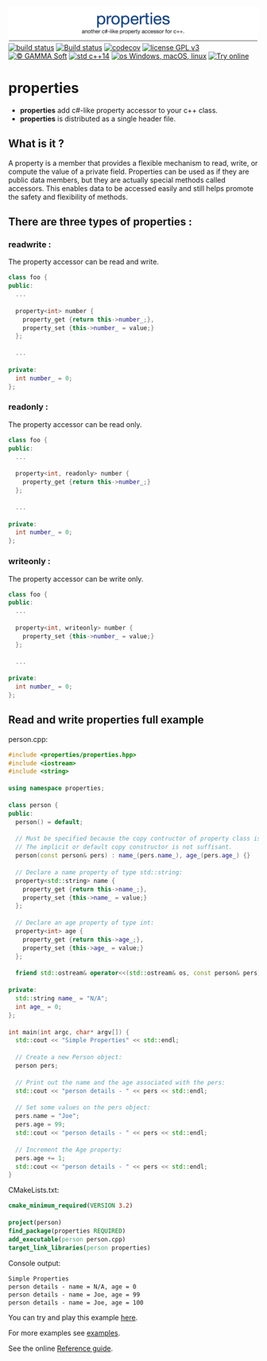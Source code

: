 ![properties picture](docs/pictures/properties.png)
[![build status](https://travis-ci.org/gammasoft71/properties.svg)](https://travis-ci.org/gammasoft71/properties) 
[![Build status](https://ci.appveyor.com/api/projects/status/v7q0cn0kocokvpoa?svg=true)](https://ci.appveyor.com/project/gammasoft71/properties)
[![codecov](https://codecov.io/gh/yfiumefreddo/properties/branch/master/graph/badge.svg)](https://codecov.io/gh/gammasoft71/properties)
[![license GPL v3](https://img.shields.io/badge/license-GPL%20v3-004080.svg)](LICENSE.md) 
[![© GAMMA Soft](https://img.shields.io/badge/©-GAMMA%20Soft-004080.svg)](https://gammasoft71.wixsite.com/gammasoft) 
[![std c++14](https://img.shields.io/badge/std-c++14-004080.svg)](https://cppreference.com) 
[![os Windows, macOS, linux](https://img.shields.io/badge/os-Windows,%20macOS,%20linux-004080.svg)](.)
[![Try online](https://img.shields.io/badge/try-online-004080.svg)](https://wandbox.org/permlink/vAG6uvDfTeYS8M4z)

# properties

* **properties** add c#-like property accessor to your c++ class.
* **properties** is distributed as a single header file.

## What is it ?

A property is a member that provides a flexible mechanism to read, write, or compute the value of a private field. Properties can be used as if they are public data members, but they are actually special methods called accessors. This enables data to be accessed easily and still helps promote the safety and flexibility of methods.

## There are three types of properties :

### readwrite :

The property accessor can be read and write.

```c++
class foo {
public:
  ...
  
  property<int> number {
    property_get {return this->number_;},
    property_set {this->number_ = value;}
  };
  
  ...
  
private:
  int number_ = 0;
};
```

### readonly :

The property accessor can be read only.

```c++
class foo {
public:
  ...
  
  property<int, readonly> number {
    property_get {return this->number_;}
  };
  
  ...
  
private:
  int number_ = 0;
};
```

### writeonly :

The property accessor can be write only.

```c++
class foo {
public:
  ...
  
  property<int, writeonly> number {
    property_set {this->number_ = value;}
  };
  
  ...
  
private:
  int number_ = 0;
};
```

## Read and write properties full example

person.cpp:

```c++
#include <properties/properties.hpp>
#include <iostream>
#include <string>

using namespace properties;

class person {
public:
  person() = default;

  // Must be specified because the copy contructor of property class is deleted.
  // The implicit or default copy constructor is not suffisant.
  person(const person& pers) : name_(pers.name_), age_(pers.age_) {}

  // Declare a name property of type std::string:
  property<std::string> name {
    property_get {return this->name_;},
    property_set {this->name_ = value;}
  };
  
  // Declare an age property of type int:
  property<int> age {
    property_get {return this->age_;},
    property_set {this->age_ = value;}
  };
  
  friend std::ostream& operator<<(std::ostream& os, const person& pers) {return os << "name = " << pers.name << ", age = " << pers.age;}
   
private:
  std::string name_ = "N/A";
  int age_ = 0;
};

int main(int argc, char* argv[]) {
  std::cout << "Simple Properties" << std::endl;
    
  // Create a new Person object:
  person pers;
  
  // Print out the name and the age associated with the pers:
  std::cout << "person details - " << pers << std::endl;

  // Set some values on the pers object:
  pers.name = "Joe";
  pers.age = 99;
  std::cout << "person details - " << pers << std::endl;

  // Increment the Age property:
  pers.age += 1;
  std::cout << "person details - " << pers << std::endl;
}
```

CMakeLists.txt:

```cmake
cmake_minimum_required(VERSION 3.2)

project(person)
find_package(properties REQUIRED)
add_executable(person person.cpp)
target_link_libraries(person properties)
```

Console output:

```
Simple Properties
person details - name = N/A, age = 0
person details - name = Joe, age = 99
person details - name = Joe, age = 100
```
You can try and play this example [here](https://wandbox.org/permlink/vAG6uvDfTeYS8M4z).

For more examples see [examples](examples).

See the online [Reference guide](https://gammasoft71.github.io/properties-doc/).
